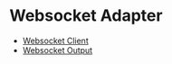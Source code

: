 # Websocket Adapter

- [Websocket Client](./e1_websocket_client.py)
- [Websocket Output](./e2_websocket_output.py)
